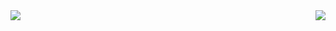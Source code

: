 <a href="https://github.com/eshevlyakova/eshevlyakova">
<img align="left" src="https://github-readme-stats.vercel.app/api?username=eshevlyakova&show_icons=true&count_private=true&include_all_commits=true&hide=stars&title_color=fff&icon_color=79ff97&text_color=9f9f9f&bg_color=00000000&hide_border=true" />
</a>
<a href="https://github.com/eshevlyakova/eshevlyakova">
<img align="right" src="https://github-readme-stats.vercel.app/api/top-langs/?username=eshevlyakova&layout=compact&title_color=fff&icon_color=79ff97&text_color=9f9f9f&bg_color=00000000&hide_border=true" />
</a>
